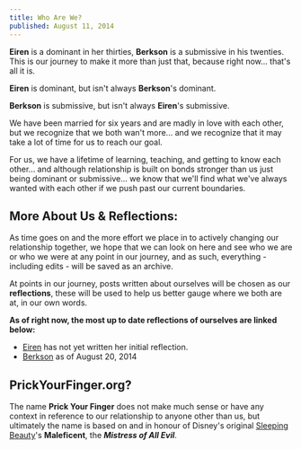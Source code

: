 ```yaml
---
title: Who Are We?
published: August 11, 2014
---
```


**Eiren** is a dominant in her thirties, **Berkson** is a submissive in his twenties.  This is our journey to make it more than just that, because right now... that's all it is.

**Eiren** is dominant, but isn't always **Berkson**'s dominant.

**Berkson** is submissive, but isn't always **Eiren**'s submissive.

We have been married for six years and are madly in love with each other, but we recognize that we both wan't more... and we recognize that it may take a lot of time for us to reach our goal.

For us, we have a lifetime of learning, teaching, and getting to know each other... and although relationship is built on bonds stronger than us just being dominant or submissive... we know that we'll find what we've always wanted with each other if we push past our current boundaries.

## More About Us & Reflections:
As time goes on and the more effort we place in to actively changing our relationship together, we hope that we can look on here and see who we are or who we were at any point in our journey, and as such, everything - including edits - will be saved as an archive.

At points in our journey, posts written about ourselves will be chosen as our **reflections**, these will be used to help us better gauge where we both are at, in our own words.

**As of right now, the most up to date reflections of ourselves are linked below:**

* [Eiren] has not yet written her initial reflection.
* [Berkson] as of August 20, 2014</p>

## PrickYourFinger.org?
The name **Prick Your Finger** does not make much sense or have any context in reference to our relationship to anyone other than us, but ultimately the name is based on and in honour of Disney's original [Sleeping Beauty]'s **Maleficent**, the ***Mistress of All Evil***.

[Sleeping Beauty]: http://en.wikipedia.org/wiki/Sleeping_Beauty_(1959_film)

[Eiren]: #
[Berkson]: ../post/2015-06-11-People-I-know-scare-me.html

[KISS]: ../KISS.html
